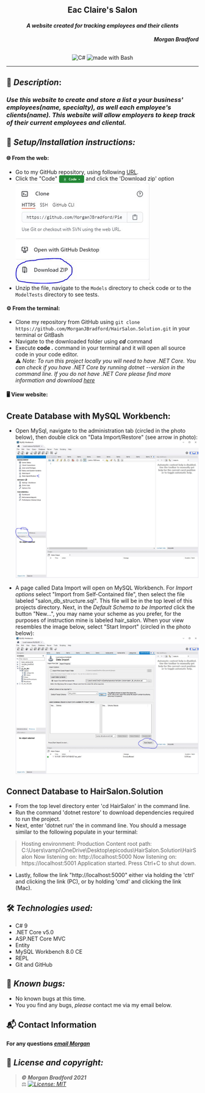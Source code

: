## <div align="center">Eac Claire's Salon</div>
#### <div align="center"> *A website created for tracking employees and their clients* </div> 
***<p align="right">Morgan Bradford***</p>   
<p align="center">
<br>

<img alt="C#" src="https://img.shields.io/badge/c%23%20-%23239120.svg?&style=for-the-badge&logo=c-sharp&logoColor=white"/>
<img alt="made with Bash" src="https://img.shields.io/badge/Made%20with-Bash-1f425f.svg"/>
</p>

___
## 🚩 *Description*:    
### *Use this website to create and store a list a your business' employees(name, specialty), as well each employee's clients(name). This website will allow employers to keep track of their current employees and cliental.*


## 🔧 *Setup/Installation instructions:*
#### 🌐 From the web:
* Go to my GitHub repository, using following [URL](https://github.com/MorganJBradford/HairSalon.Solution.git).
* Click the "Code" <img src="README-files/download-button.png" alt="code button" height="20" align="center"/> and click the 'Download zip' option ![img](README-files/Capture.JPG).
* Unzip the file, navigate to the `Models` directory to check code or to the `ModelTests` directory to see tests.
#### ⚙️ From the terminal: 
* Clone my repository from GitHub using `git clone https://github.com/MorganJBradford/HairSalon.Solution.git` in your terminal or GitBash
* Navigate to the downloaded folder using ***cd*** command
* Execute **code .** command in your terminal and it will open all source code in your code editor.    
⚠️ *Note: To run this project locally you will need to have .NET Core. You can check if you have .NET Core by running dotnet --version in the command line. If you do not have .NET Core please find more information and download [here](https://dotnet.microsoft.com/download/dotnet)*


####  🖥️ View website:

## Create Database with MySQL Workbench:

* Open MySql, navigate to the administration tab (circled in the photo below), then double click on "Data Import/Restore" (see arrow in photo):
![img](README-files/admin-tab.JPG)

* A page called Data Import will open on MySQL Workbench. For _Import options_ select "Import from Self-Contained file", then select the file labeled "salon_db_structure.sql". This file will be in the top level of this projects directory. Next, in the _Default Schema to be Imported_ click the button "New...", you may name your scheme as you prefer, for the purposes of instruction mine is labeled hair_salon. When your view resembles the image below, select "Start Import" (circled in the photo below):
![img](README-files/select-file.JPG)

## Connect Database to HairSalon.Solution

* From the top level directory enter 'cd HairSalon' in the command line.
* Run the command 'dotnet restore' to download dependencies required to run the project.
* Next, enter 'dotnet run' the in command line. You should a message similar to the following populate in your terminal:

> Hosting environment: Production
> Content root path: C:\Users\vampi\OneDrive\Desktop\epicodus\HairSalon.Solution\HairSalon
> Now listening on: http://localhost:5000
> Now listening on: https://localhost:5001
> Application started. Press Ctrl+C to shut down.

* Lastly, follow the link "http://localhost:5000" either via holding the 'ctrl' and clicking the link (PC), or by holding 'cmd' and clicking the link (Mac).

## 🛠️ *Technologies used:*
* C# 9
* .NET Core v5.0
* ASP.NET Core MVC
* Entity
* MySQL Workbench 8.0 CE
* REPL
* Git and GitHub

## 🐛 *Known bugs:*
* No known bugs at this time.
* You you find any bugs, _please_ contact me via my email below.

## 📬 Contact Information
#### For any questions *[email Morgan](mailto:morganjbradford95@gmail.com)*



## 📘 *License and copyright:*

> ***© Morgan Bradford 2021***  
> ⚖️ *[![License: MIT](https://img.shields.io/badge/License-MIT-yellow.svg)](https://opensource.org/licenses/MIT)*